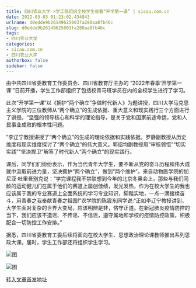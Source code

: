 ```yaml
---
title: 四川农业大学->学工部组织全校学生收看“开学第一课” | sicau.com.cn
date: 2022-03-03 01:23:02.434943
urlname: d0edde9b26149625003fa280aa8fb46c
slug: d0edde9b26149625003fa280aa8fb46c
tags: 
- 四川农业大学
categories:
- sicau.com.cn
- 四川农业大学
authorbox: false
sidebar: false
---
```

由中共四川省委教育工作委员会、四川省教育厅主办的 “2022年春季‘开学第一课’”日前开播，学生工作部组织了包括校青马班学员在内的全校学生进行了学习。

此次“开学第一课”以《拥护“两个确立”争做时代新人》为题讲授，四川大学马克思主义学院的三位教师从“两个确立”的生成依据、重大意义和现实践行三个方面进行了讲授。“坚强的领导核心和科学的理论指导，是关于党和国家前途命运，党和人民事业成败的根本性问题。
<!--more-->
”李辽宁教授讲授了“两个确立”的生成的理论依据和实践依据。罗静副教授从历史维度和现实维度探讨了“两个确立”的伟大意义。郭绍均副教授用“审核领悟”“切实实践”“坚决捍卫”解答了时代新人“两个确立”的现实践行。

课后，同学们们纷纷表示，作为当代青年大学生，要不断从党的奋斗历程和伟大成就中汲取前进力量，坚决拥护“两个确立”，做到“两个维护”。来自动物医学院的加尼亚·吐里吾别克说：“学完课程我不禁联想到今年的北京冬奥会上，那些与我们同龄的运动健儿们在属于他们的赛道上屡创佳绩，发光发热，作为在校大学生的我也应该属于我的专业赛道上全面系统的学习专业知识，脚踏实地，一点一滴接续奋斗，用青春之我奉献青春之祖国!”农学院的陈震东同学说:“正如李辽宁教授讲到，大学生面对复杂的世界大变局，应该明辨是非，恪守正道。在新冠肺炎疫情防控的当下，我们应该不造谣、不传谣、不信谣，遵守属地和学校的疫情防控政策，积极配合一切防控工作安排。”

据悉，四川省委教育工委后续将面向在校大学生、思想政治理论课教师推出系列思政大课。届时，学生工作部还将组织学生学习。

![图](https://news.sicau.edu.cn/__local/4/98/B9/8849BCF75231131522715655BEB_B4D60B21_534D6.png)

![图](https://news.sicau.edu.cn/__local/5/68/B9/D3E83B1E96A639F540B09C94CC1_40758BC8_5AA97.png)

[转入文章首发地址](https://news.sicau.edu.cn/info/1078/66850.htm)